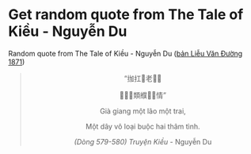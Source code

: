 # Get random quote from The Tale of Kiều - Nguyễn Du

Random quote from The Tale of Kiều - Nguyễn Du ([bản Liễu Văn Đường 1871](https://vi.wikisource.org/wiki/Truy%E1%BB%87n_Ki%E1%BB%81u_(b%E1%BA%A3n_Li%E1%BB%85u_V%C4%83n_%C3%90%C6%B0%E1%BB%9Dng_1871)))

<div align="center">
<!-- START_POEM -->

> “拁扛󰜋老󰜋𫦻
>
> 󰜋𦀊󰟁類纀𠄩󰋟情”
>
> Già giang một lão một trai,
>
> Một dây vô loại buộc hai thâm tình.
>
> *(Dòng 579-580) Truyện Kiều* - Nguyễn Du

<!-- END_POEM -->
</div>